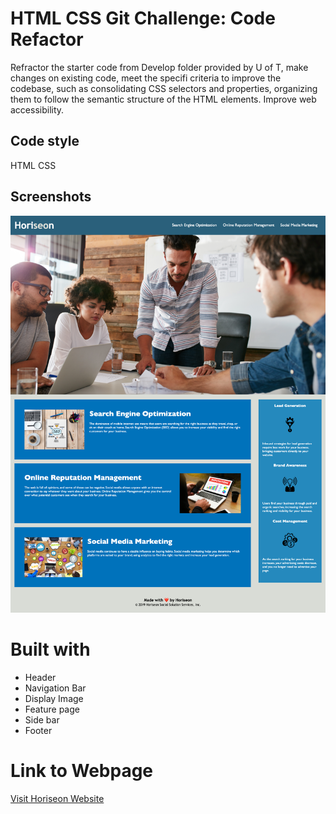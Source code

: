 
# HTML CSS Git Challenge: Code Refactor
Refractor the starter code from Develop folder provided by U of T, make changes on existing code, meet the specifi criteria to improve the codebase, such as consolidating CSS selectors and properties, organizing them to follow the semantic structure of the HTML elements. Improve web accessibility.

## Code style
HTML
CSS

## Screenshots
![Screenshot](./website.png)

# Built with
- Header
- Navigation Bar
- Display Image
- Feature page
- Side bar
- Footer


# Link to Webpage

[Visit Horiseon Website](https://neeko623.github.io/Horiseon-Website/)
